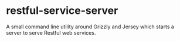 restful-service-server
======================

A small command line utility around Grizzly and Jersey which starts a server to serve Restful web services.
